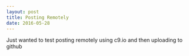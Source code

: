 ```yaml
---
layout: post
title: Posting Remotely
date: 2016-05-28
---
```

Just wanted to test posting remotely using c9.io and then uploading to github
